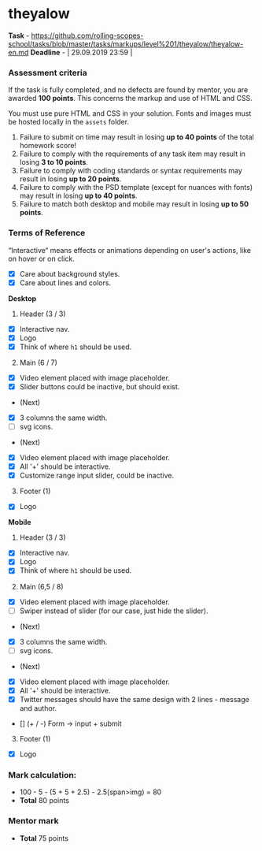 # theyalow

**Task** - https://github.com/rolling-scopes-school/tasks/blob/master/tasks/markups/level%201/theyalow/theyalow-en.md
**Deadline** - | 29.09.2019 23:59 |

### Assessment criteria

If the task is fully completed, and no defects are found by mentor, you are awarded **100 points**. This concerns the markup and use of HTML and CSS.

You must use pure HTML and CSS in your solution. Fonts and images must be hosted locally in the `assets` folder.

1. Failure to submit on time may result in losing **up to 40 points** of the total homework score!
2. Failure to comply with the requirements of any task item may result in losing **3 to 10 points**.
3. Failure to comply with coding standards or syntax requirements may result in losing **up to 20 points**.
4. Failure to comply with the PSD template (except for nuances with fonts) may result in losing **up to 40 points**.
5. Failure to match both desktop and mobile may result in losing **up to 50 points**.

### Terms of Reference

“Interactive“ means effects or animations depending on user's actions, like on hover or on click.
- [x] Care about background styles.
- [x] Care about lines and colors.

**Desktop**

1. Header (3 / 3)
- [x] Interactive nav.
- [x] Logo
- [x] Think of where `h1` should be used.

2. Main (6 / 7)
- [x] Video element placed with image placeholder.
- [x] Slider buttons could be inactive, but should exist.
- (Next)
- [x] 3 columns the same width.
- [ ] svg icons.
- (Next)
- [x] Video element placed with image placeholder.
- [x] All '+' should be interactive.
- [x] Customize range input slider, could be inactive.

3. Footer (1)
- [x] Logo

**Mobile**

1. Header  (3 / 3)
- [x] Interactive nav.
- [x] Logo
- [x] Think of where `h1` should be used.

2. Main (6,5 / 8)
- [x] Video element placed with image placeholder.
- [ ] Swiper instead of slider (for our case, just hide the slider).
- (Next)
- [x] 3 columns the same width.
- [ ] svg icons.
- (Next)
- [x] Video element placed with image placeholder.
- [x] All '+' should be interactive.
- [x] Twitter messages should have the same design with 2 lines - message and author. 
- [] (+ / -) Form -> input + submit

3. Footer (1)
- [x] Logo

### Mark calculation: 
- 100 - 5 - (5 + 5 + 2.5) - 2.5(span>img) = 80
- **Total** 80 points
### Mentor mark
- **Total** 75 points
